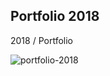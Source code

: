 
Portfolio 2018
---------------------
2018 / Portfolio

![portfolio-2018](https://mir-s3-cdn-cf.behance.net/project_modules/1400/ca918d61580855.5a72f46db5940.png) 
